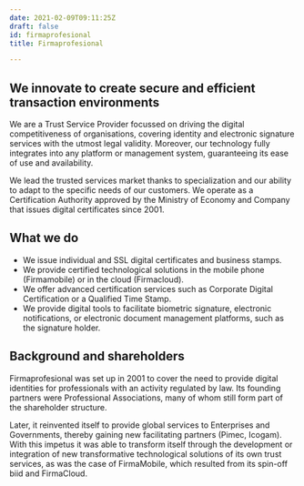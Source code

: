 ```yaml
---
date: 2021-02-09T09:11:25Z
draft: false
id: firmaprofesional
title: Firmaprofesional

---
```


## We innovate to create secure and efficient transaction environments

We are a Trust Service Provider focussed on driving the digital competitiveness of organisations, covering identity and electronic signature services with the utmost legal validity. Moreover, our technology fully integrates into any platform or management system, guaranteeing its ease of use and availability.

We lead the trusted services market thanks to specialization and our ability to adapt to the specific needs of our customers. We operate as a Certification Authority approved by the Ministry of Economy and Company that issues digital certificates since 2001.

## What we do

- We issue individual and SSL digital certificates and business stamps.
- We provide certified technological solutions in the mobile phone (Firmamobile) or in the cloud (Firmacloud).
- We offer advanced certification services such as Corporate Digital Certification or a Qualified Time Stamp.
- We provide digital tools to facilitate biometric signature, electronic notifications, or electronic document management platforms, such as the signature holder.

## Background and shareholders
Firmaprofesional was set up in 2001 to cover the need to provide digital identities for professionals with an activity regulated by law. Its founding partners were Professional Associations, many of whom still form part of the shareholder structure.

Later, it reinvented itself to provide global services to Enterprises and Governments, thereby gaining new facilitating partners (Pimec, Icogam). With this impetus it was able to transform itself through the development or integration of new transformative technological solutions of its own trust services, as was the case of FirmaMobile, which resulted from its spin-off biid and FirmaCloud.